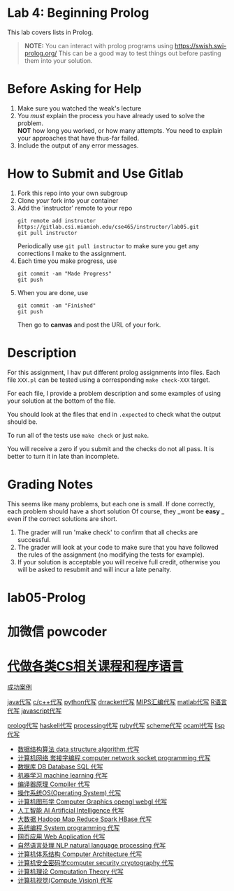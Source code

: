 # Lab 4:  Beginning Prolog
This lab covers lists in Prolog. 
> **NOTE:** You can interact with prolog programs using https://swish.swi-prolog.org/
> This can be a good way to test things out before pasting them into your solution. 

# Before Asking for Help
1.  Make sure you watched the weak's lecture
2.  You _must_ explain the process you have already used to solve the problem.  
    **NOT** how long you worked, or how many attempts. You need to explain your approaches that have thus-far failed. 
3.  Include the output of any error messages.

# How to Submit and Use Gitlab
1. Fork this repo into your own subgroup
2. Clone _your_ fork into your container
3. Add the 'instructor' remote to your repo
   ```
   git remote add instructor https://gitlab.csi.miamioh.edu/cse465/instructor/lab05.git
   git pull instructor
   ``` 
   Periodically use `git pull instructor` to make sure you get any corrections I make to the assignment. 
4. Each time you make progress, use
   ```
   git commit -am "Made Progress" 
   git push
   ```
5. When you are done, use
   ```
   git commit -am "Finished" 
   git push
   ```  
   Then go to **canvas** and post the URL of your fork. 
# Description

For this assignment, I hav put different prolog assignments
into files. Each file `XXX.pl` can be tested using a corresponding 
`make check-XXX` target.  


For each file, I provide a problem description 
and some examples of using your solution
at the bottom of the file. 

You should look at the files that end in `.expected` to 
check what the output should be. 

To run all of the tests use `make check` or just `make`. 

You will receive a zero if you submit and the checks do not all pass.
It is better to turn it in late than incomplete. 

# Grading Notes
This seems like many problems, but each one is small. 
If done correctly, each problem should have a short solution
Of course, they _wont be **easy** _ even if the correct solutions are short. 

1. The grader will run 'make check' to confirm that all checks are successful. 
2. The grader will look at your code to make sure that you have followed the rules of the assignment (no modifying the tests for example).  
3. If your solution is acceptable you will receive full credit, otherwise you will be asked to resubmit and will incur a late penalty. 

# lab05-Prolog
# 加微信 powcoder

# [代做各类CS相关课程和程序语言](https://powcoder.com/)

[成功案例](https://powcoder.com/tag/成功案例/)

[java代写](https://powcoder.com/tag/java/) [c/c++代写](https://powcoder.com/tag/c/) [python代写](https://powcoder.com/tag/python/) [drracket代写](https://powcoder.com/tag/drracket/) [MIPS汇编代写](https://powcoder.com/tag/MIPS/) [matlab代写](https://powcoder.com/tag/matlab/) [R语言代写](https://powcoder.com/tag/r/) [javascript代写](https://powcoder.com/tag/javascript/)

[prolog代写](https://powcoder.com/tag/prolog/) [haskell代写](https://powcoder.com/tag/haskell/) [processing代写](https://powcoder.com/tag/processing/) [ruby代写](https://powcoder.com/tag/ruby/) [scheme代写](https://powcoder.com/tag/drracket/) [ocaml代写](https://powcoder.com/tag/ocaml/) [lisp代写](https://powcoder.com/tag/lisp/)

- [数据结构算法 data structure algorithm 代写](https://powcoder.com/category/data-structure-algorithm/)
- [计算机网络 套接字编程 computer network socket programming 代写](https://powcoder.com/category/network-socket/)
- [数据库 DB Database SQL 代写](https://powcoder.com/category/database-db-sql/)
- [机器学习 machine learning 代写](https://powcoder.com/category/machine-learning/)
- [编译器原理 Compiler 代写](https://powcoder.com/category/compiler/)
- [操作系统OS(Operating System) 代写](https://powcoder.com/category/操作系统osoperating-system/)
- [计算机图形学 Computer Graphics opengl webgl 代写](https://powcoder.com/category/computer-graphics-opengl-webgl/)
- [人工智能 AI Artificial Intelligence 代写](https://powcoder.com/category/人工智能-ai-artificial-intelligence/)
- [大数据 Hadoop Map Reduce Spark HBase 代写](https://powcoder.com/category/hadoop-map-reduce-spark-hbase/)
- [系统编程 System programming 代写](https://powcoder.com/category/sys-programming/)
- [网页应用 Web Application 代写](https://powcoder.com/category/web/)
- [自然语言处理 NLP natural language processing 代写](https://powcoder.com/category/nlp/)
- [计算机体系结构 Computer Architecture 代写](https://powcoder.com/category/computer-architecture/)
- [计算机安全密码学computer security cryptography 代写](https://powcoder.com/category/computer-security/)
- [计算机理论 Computation Theory 代写](https://powcoder.com/category/computation-theory/)
- [计算机视觉(Compute Vision) 代写](https://powcoder.com/category/计算机视觉compute-vision/)

